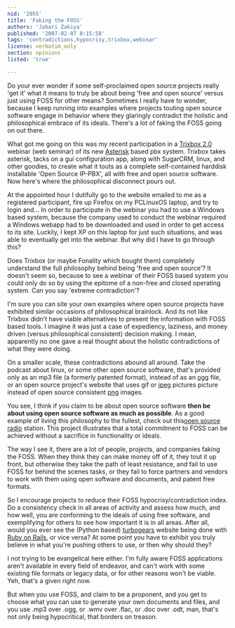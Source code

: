 ```yaml
---
nid: '2055'
title: 'Faking the FOSS'
authors: 'Jabari Zakiya'
published: '2007-02-07 8:15:58'
tags: 'contradictions,hypocrisy,trixbox,webinar'
license: verbatim_only
section: opinions
listed: 'true'

---
```

Do your ever wonder if some self-proclaimed open source projects really 'get it' what it means to truly be about being 'free and open source' versus just using FOSS for other means?  Sometimes I really have to wonder, because I keep running into examples where projects touting open source software engage in behavior where they glaringly contradict the holistic and philosophical embrace of its ideals.  There's a lot of faking the FOSS going on out there.

What got me going on this was my recent participation in a [Trixbox 2.0](http://www.trixbox.org/) webinar (web seminar) of its new [Asterisk](www.asterisk.org) based pbx system.  Trixbox takes asterisk, tacks on a gui configuration app, along with SugarCRM, linux, and other goodies, to create what it touts as a complete self-contained harddisk installable 'Open Source IP-PBX', all with free and open source software.  Now here's where the philosophical disconnect pours out.

At the appointed hour I dutifully go to the website emailed to me as a registered participant, fire up Firefox on my PCLinuxOS laptop, and try to login and... In order to participate in the webinar you had to use a Windows based system, because the company used to conduct the webinar required a Windows webapp had to be downloaded and used in order to get access to its site.  Luckily, I kept XP on this laptop for just such situations, and was able to eventually get into the webinar.  But why did I have to go through this?

Does Trixbox (or maybe Fonality which bought them) completely understand  the full philosophy behind being 'free and open source'?  It doesn't seem so, because to see a webinar of their FOSS based system you could only do so by using the epitome of a non-free and closed operating system.  Can you say 'extreme contradiction'?

I'm sure you can site your own examples where open source projects have exhibited similar occasions of philosophical brainlock.  And its not like Trixbox didn't have viable alternatives to present the information with FOSS based tools.  I imagine it was just a case of expediency, laziness, and money driven (versus philosophical consistent) decision making.   I mean, apparently no one gave a real thought about the holistic contradictions of what they were doing.

On a smaller scale, these contradictions abound all around.  Take the podcast about linux, or some other open source software, that's provided only as an mp3 file (a formerly patented format), instead of as an [ogg](http://www.vorbis.com) file, or an open source project's website that uses gif or [jpeg](http://www.pubpat.org/forgentjpeg.htm) pictures picture instead of open source consistent [png](http://www.libpng.org/pub/png/) images. 

You see, I think if you claim to be about open source software **then be about using open source software as much as possible**.  As a good example of living this philosophy to the fullest, check out this[open source radio](http://poynder.blogspot.com/2007/01/open-radio.html) station.  This project illustrates that a total commitment to FOSS can be achieved without a sacrifice in functionality or ideals.

The way I see it, there are a lot of people, projects, and companies faking the FOSS.  When they think they can make money off of it, they tout it up front, but otherwise they take the path of least resistance, and fail to use FOSS for behind the scenes tasks, or they fail to force partners and vendors to work with them using open software and documents, and patent free formats.

So I encourage projects to reduce their FOSS hypocrisy/contradiction index. Do a consistency check in all areas of activity and assess how much, and how well, you are conforming to the ideals of using free software, and exemplifying  for others to see how important it is in all areas.  After all, would you ever see the (Python based) [turbogears](http://www.turbogears.org/) website being done with [Ruby on Rails](http://www.rubyonrails.org/), or vice versa?  At some point you have to exhibit you truly believe in what you're pushing others to use, or then why should they?

I not trying to be evangelical here either.  I'm fully aware FOSS applications aren't available in every field of endeavor, and can't work with some existing file formats or legacy data, or for other reasons won't be viable.  Yeh, that's a given right now.

But when you use FOSS, and claim to be a proponent, and you get to choose what you can use to generate your own documents and files, and you use .mp3 over .ogg, or .wmv over .flac, or .doc over .odt, man, that's not only being hypocritical, that borders on treason.

